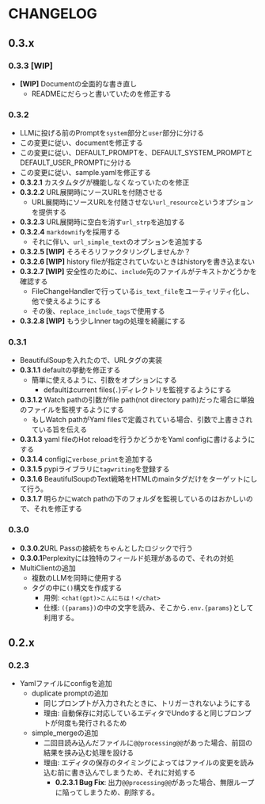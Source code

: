 # CHANGELOG

## 0.3.x

### 0.3.3 [WIP]
 - **[WIP]** Documentの全面的な書き直し
   - READMEにだらっと書いていたのを修正する

### 0.3.2
  - LLMに投げる前のPromptを`system`部分と`user`部分に分ける
   - この変更に従い、documentを修正する
   - この変更に従い、DEFAULT_PROMPTを、DEFAULT_SYSTEM_PROMPTとDEFAULT_USER_PROMPTに分ける
   - この変更に従い、sample.yamlを修正する
 - **0.3.2.1** カスタムタグが機能しなくなっていたのを修正
 - **0.3.2.2** URL展開時にソースURLを付随させる
   - URL展開時にソースURLを付随させない`url_resource`というオプションを提供する
 - **0.3.2.3** URL展開時に空白を消す`url_strp`を追加する
 - **0.3.2.4** `markdownify`を採用する
   - それに伴い、`url_simple_text`のオプションを追加する
 - **0.3.2.5 [WIP]** そろそろリファクタリングしませんか？
 - **0.3.2.6 [WIP]** history fileが指定されていないときはhistoryを書き込まない 
 - **0.3.2.7 [WIP]** 安全性のために、`include`先のファイルがテキストかどうかを確認する
   - FileChangeHandlerで行っている`is_text_file`をユーティリティ化し、他で使えるようにする
   - その後、`replace_include_tags`で使用する
 - **0.3.2.8 [WIP]** もう少しInner tagの処理を綺麗にする

### 0.3.1
 - BeautifulSoupを入れたので、URLタグの実装
 - **0.3.1.1** defaultの挙動を修正する
   - 簡単に使えるように、引数をオプションにする
     - defaultはcurrent files(`.`)ディレクトリを監視するようにする
 - **0.3.1.2**  Watch pathの引数がfile path(not directory path)だった場合に単独のファイルを監視するようにする
   - もしWatch pathがYaml filesで定義されている場合、引数で上書きされている旨を伝える
 - **0.3.1.3** yaml fileのHot reloadを行うかどうかをYaml configに書けるようにする
 - **0.3.1.4** configに`verbose_print`を追加する
 - **0.3.1.5** pypiライブラリに`tagwriting`を登録する
 - **0.3.1.6** BeautifulSoupのText戦略をHTMLのmainタグだけをターゲットにして行う。
 - **0.3.1.7** 明らかにwatch pathの下のフォルダを監視しているのはおかしいので、それを修正する

### 0.3.0
- **0.3.0.2**URL Passの接続をちゃんとしたロジックで行う
- **0.3.0.1**Perplexityには独特のフィールド処理があるので、それの対処
- MultiClientの追加
  - 複数のLLMを同時に使用する
  - タグの中に`()`構文を作成する
    - 用例: `<chat(gpt)>こんにちは！</chat>`
    - 仕様: `({params})`の中の文字を読み、そこから`.env.{params}`として利用する。

## 0.2.x

### 0.2.3

- Yamlファイルにconfigを追加
  - duplicate promptの追加
    - 同じプロンプトが入力されたときに、トリガーされないようにする
    - 理由: 自動保存に対応しているエディタでUndoすると同じプロンプトが何度も発行されるため
  - simple_mergeの追加
    - 二回目読み込んだファイルに`@@processing@@`があった場合、前回の結果を挟み込む処理を設ける
    - 理由: エディタの保存のタイミングによってはファイルの変更を読み込む前に書き込んでしまうため、それに対処する
      -  **0.2.3.1 Bug Fix**: 出力`@@processing@@`があった場合、無限ループに陥ってしまうため、削除する。